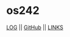# os242
[LOG](TXT/mylog.txt)   ||   [GitHub](https://github.com/dafandikri/os242)   ||   [LINKS](https://dafandikri.github.io/os242/LINKS/)
